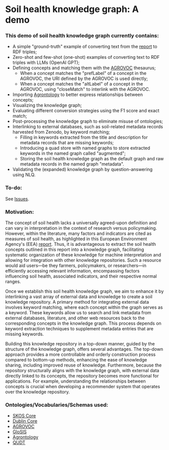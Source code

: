 # Soil health knowledge graph: A demo
### This demo of soil health knowledge graph currently contains:
- A simple "ground-truth" example of converting text from the [report](https://www.eea.europa.eu/publications/soil-monitoring-in-europe) to RDF triples;
- Zero-shot and few-shot (one-shot) examples of converting text to RDF triples with LLMs (OpenAI GPT);
- Defining concepts and matching them with the [AGROVOC](https://aims.fao.org/aos/agrovoc) thesaurus;
  - When a concept matches the "prefLabel" of a concept in the AGROVOC, the URI defined by the AGROVOC is used directly;
  - When a concept matches the "altLabel" of a concept in the AGROVOC, using "closeMatch" to interlink with the AGROVOC.
- Importing [Agrontology](https://aims.fao.org/aos/agrontology) to better express relationships between concepts;
- Visualizing the knowledge graph;
- Evaluating different conversion strategies using the F1 score and exact match;
- Post-processing the knowledge graph to eliminate misuse of ontologies;
- Interlinking to external databases, such as soil-related metadata records harvested from Zenodo, by keyword matching;
  - Filling in keywords extracted from the title and description for metadata records that are missing keywords;
  - Introducing a quad store with named graphs to store extracted keywords in the named graph called "augmented";
  - Storing the soil health knowledge graph as the default graph and raw metadata records in the named graph "metadata".
- Validating the (expanded) knowledge graph by question-answering using NLQ.

### To-do:
See [Issues](https://github.com/soilwise-he/soil-health-knowledge-graph/issues).

### Motivation:
The concept of soil health lacks a universally agreed-upon definition and can vary in interpretation in the context of research versus policymaking. However, within the literature, many factors and indicators are cited as measures of soil health, as highlighted in this European Environment Agency's (EEA) [report](https://www.eea.europa.eu/publications/soil-monitoring-in-europe). Thus, it is advantageous to extract the soil health concepts outlined in this report into a knowledge graph, facilitating systematic organization of these knowledge for machine interpretation and allowing for integration with other knowledge repositories. Such a resource would aid users—be they farmers, policymakers, or researchers—in efficiently accessing relevant information, encompassing factors influencing soil health, associated indicators, and their respective normal ranges.

Once we establish this soil health knowledge graph, we aim to enhance it by interlinking a vast array of external data and knowledge to create a soil knowledge repository. A primary method for integrating external data involves keyword matching, where each concept within the graph serves as a keyword. These keywords allow us to search and link metadata from external databases, literature, and other web resources back to the corresponding concepts in the knowledge graph. This process depends on keyword extraction techniques to supplement metadata entries that are missing keywords.

Building this knowledge repository in a top-down manner, guided by the structure of the knowledge graph, offers several advantages. The top-down approach provides a more controllable and orderly construction process compared to bottom-up methods, enhancing the ease of knowledge sharing, including improved reuse of knowledge. Furthermore, because the repository structurally aligns with the knowledge graph, with external data directly linked to its concepts, the repository becomes more functional for applications. For example, understanding the relationships between concepts is crucial when developing a recommender system that operates over the knowledge repository.

### Ontologies/Vocabularies/Schemas used:
- [SKOS Core](https://www.w3.org/2009/08/skos-reference/skos.html)
- [Dublin Core](https://www.dublincore.org/specifications/dublin-core/)
- [AGROVOC](https://aims.fao.org/aos/agrovoc)
- [GloSIS](https://glosis-ld.github.io/glosis/)
- [Agrontology](https://aims.fao.org/aos/agrontology)
- [QUDT](https://qudt.org/)
